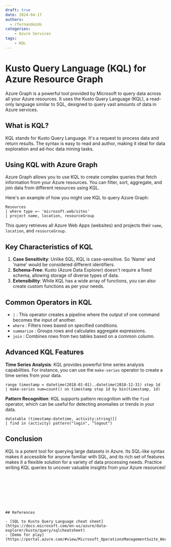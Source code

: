 ```yaml
---
draft: true
date: 2024-04-17    
authors:
  - rfernandezdo
categories:
    - Azure Services
tags:
    - KQL 
---
```

# Kusto Query Language (KQL) for Azure Resource Graph

Azure Graph is a powerful tool provided by Microsoft to query data across all your Azure resources. It uses the Kusto Query Language (KQL), a read-only language similar to SQL, designed to query vast amounts of data in Azure services.

## **What is KQL?**

KQL stands for Kusto Query Language. It's a request to process data and return results. The syntax is easy to read and author, making it ideal for data exploration and ad-hoc data mining tasks.

## **Using KQL with Azure Graph**

Azure Graph allows you to use KQL to create complex queries that fetch information from your Azure resources. You can filter, sort, aggregate, and join data from different resources using KQL.

Here's an example of how you might use KQL to query Azure Graph:

```kql
Resources
| where type =~ 'microsoft.web/sites'
| project name, location, resourceGroup
```

This query retrieves all Azure Web Apps (websites) and projects their `name`, `location`, and `resourceGroup`.

## **Key Characteristics of KQL**

1. **Case Sensitivity**: Unlike SQL, KQL is case-sensitive. So 'Name' and 'name' would be considered different identifiers.
2. **Schema-Free**: Kusto (Azure Data Explorer) doesn't require a fixed schema, allowing storage of diverse types of data.
3. **Extensibility**: While KQL has a wide array of functions, you can also create custom functions as per your needs.

## **Common Operators in KQL**

* `|` : This operator creates a pipeline where the output of one command becomes the input of another.
* `where` : Filters rows based on specified conditions.
* `summarize` : Groups rows and calculates aggregate expressions.
* `join` : Combines rows from two tables based on a common column.

## **Advanced KQL Features**

**Time Series Analysis**: KQL provides powerful time series analysis capabilities. For instance, you can use the `make-series` operator to create a time series from your data.

```kql
range timestamp = datetime(2018-01-01)..datetime(2018-12-31) step 1d
| make-series num=count() on timestamp step 1d by bin(timestamp, 1d)
```

**Pattern Recognition**: KQL supports pattern recognition with the `find` operator, which can be useful for detecting anomalies or trends in your data.

```kql
datatable (timestamp:datetime, activity:string)[]
| find in (activity) pattern("login", "logout")
```

## **Conclusion**

KQL is a potent tool for querying large datasets in Azure. Its SQL-like syntax makes it accessible for anyone familiar with SQL, and its rich set of features makes it a flexible solution for a variety of data processing needs. Practice writing KQL queries to uncover valuable insights from your Azure resources!
```








## References

- [SQL to Kusto Query Language cheat sheet](https://docs.microsoft.com/en-us/azure/data-explorer/kusto/query/sqlcheatsheet)
- [Demo for play](https://portal.azure.com/#view/Microsoft_OperationsManagementSuite_Workspace/LogsDemo.ReactView)
